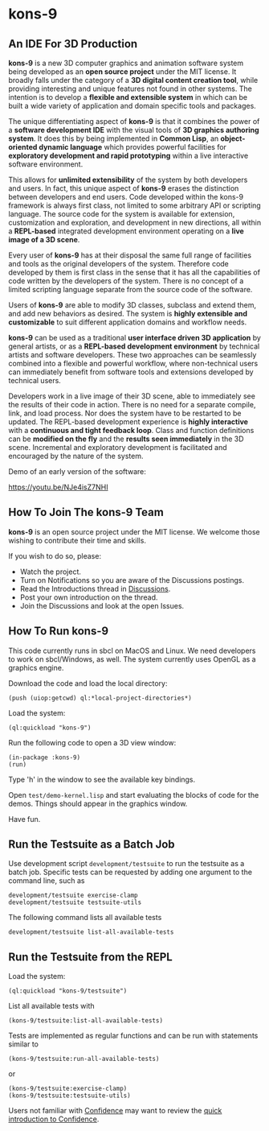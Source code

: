 # kons-9

## An IDE For 3D Production

**kons-9** is a new 3D computer graphics and animation software system being developed as an **open source project** under the MIT license. It broadly falls under the category of a **3D digital content creation tool**, while providing interesting and unique features not found in other systems. The intention is to develop a **flexible and extensible system** in which can be built a wide variety of application and domain specific tools and packages.

The unique differentiating aspect of **kons-9** is that it combines the power of a **software development IDE** with the visual tools of **3D graphics authoring system**. It does this by being implemented in **Common Lisp**, an **object-oriented dynamic language** which provides powerful facilities for **exploratory development and rapid prototyping** within a live interactive software environment.

This allows for **unlimited extensibility** of the system by both developers and users. In fact, this unique aspect of **kons-9** erases the distinction between developers and end users. Code developed within the kons-9 framework is always first class, not limited to some arbitrary API or scripting language. The source code for the system is available for extension, customization and exploration, and development in new directions, all within a **REPL-based** integrated development environment operating on a **live image of a 3D scene**.

Every user of **kons-9** has at their disposal the same full range of facilities and tools as the original developers of the system. Therefore code developed by them is first class in the sense that it has all the capabilities of code written by the developers of the system. There is no concept of a limited scripting language separate from the source code of the software.

Users of **kons-9** are able to modify 3D classes, subclass and extend them, and add new behaviors as desired. The system is **highly extensible and customizable** to suit different application domains and workflow needs.

**kons-9** can be used as a traditional **user interface driven 3D application** by general artists, or as a **REPL-based development environment** by technical artists and software developers. These two approaches can be seamlessly combined into a flexible and powerful workflow, where non-technical users can immediately benefit from software tools and extensions developed by technical users.

Developers work in a live image of their 3D scene, able to immediately see the results of their code in action. There is no need for a separate compile, link, and load process. Nor does the system have to be restarted to be updated. The REPL-based development experience is **highly interactive** with a **continuous and tight feedback loop**. Class and function definitions can be **modified on the fly** and the **results seen immediately** in the 3D scene. Incremental and exploratory development is facilitated and encouraged by the nature of the system.



Demo of an early version of the software:

https://youtu.be/NJe4isZ7NHI

## How To Join The kons-9 Team

**kons-9** is an open source project under the MIT license. We welcome those wishing to contribute their time and skills.

If you wish to do so, please:

- Watch the project.
- Turn on Notifications so you are aware of the Discussions postings.
- Read the Introductions thread in [Discussions](https://github.com/kaveh808/kons-9/discussions).
- Post your own introduction on the thread.
- Join the Discussions and look at the open Issues.

## How To Run kons-9

This code currently runs in sbcl on MacOS and Linux. We need developers to work on sbcl/Windows, as well. The system currently uses OpenGL as a graphics engine.

Download the code and load the local directory:

    (push (uiop:getcwd) ql:*local-project-directories*)

Load the system:

    (ql:quickload "kons-9")

Run the following code to open a 3D view window:

    (in-package :kons-9)
    (run)

Type 'h' in the window to see the available key bindings.

Open `test/demo-kernel.lisp` and start evaluating the blocks of code for the demos. Things should appear in the graphics window.

Have fun.

## Run the Testsuite as a Batch Job

Use development script `development/testsuite` to run the testsuite as
a batch job. Specific tests can be requested by adding one argument to
the command line, such as

    development/testsuite exercise-clamp
    development/testsuite testsuite-utils

The following command lists all available tests

    development/testsuite list-all-available-tests

## Run the Testsuite from the REPL

Load the system:

    (ql:quickload "kons-9/testsuite")

List all available tests with

    (kons-9/testsuite:list-all-available-tests)

Tests are implemented as regular functions and can be run with
statements similar to

    (kons-9/testsuite:run-all-available-tests)

or

    (kons-9/testsuite:exercise-clamp)
    (kons-9/testsuite:testsuite-utils)

Users not familiar with [Confidence][confidence-home] may want to
review the [quick introduction to Confidence][confidence-intro].

  [confidence-home]: https://github.com/melusina-org/cl-confidence
  [confidence-intro]: https://github.com/melusina-org/cl-confidence/blob/main/example/example.lisp
